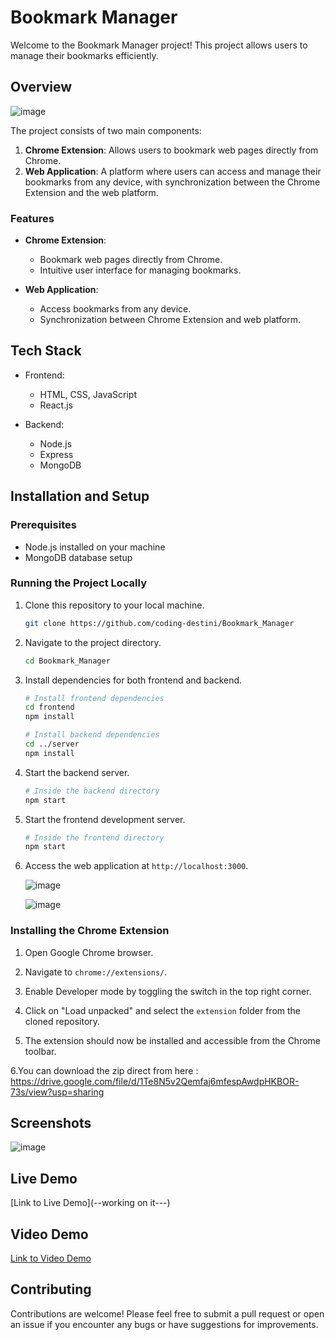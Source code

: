 # Bookmark Manager

Welcome to the Bookmark Manager project! This project allows users to manage their bookmarks efficiently.

## Overview

 ![image](https://github.com/coding-destini/Bookmark_Manager/assets/91196237/9dc01d4e-7bb7-4efc-8d86-2812f4d2f179)

The project consists of two main components:
1. **Chrome Extension**: Allows users to bookmark web pages directly from Chrome.
2. **Web Application**: A platform where users can access and manage their bookmarks from any device, with synchronization between the Chrome Extension and the web platform.

### Features
- **Chrome Extension**:
  - Bookmark web pages directly from Chrome.
  - Intuitive user interface for managing bookmarks.

- **Web Application**:
  - Access bookmarks from any device.
  - Synchronization between Chrome Extension and web platform.

## Tech Stack

- Frontend:
  - HTML, CSS, JavaScript
  - React.js

- Backend:
  - Node.js
  - Express
  - MongoDB

## Installation and Setup

### Prerequisites
- Node.js installed on your machine
- MongoDB database setup

### Running the Project Locally
1. Clone this repository to your local machine.
   ```bash
   git clone https://github.com/coding-destini/Bookmark_Manager
   ```

2. Navigate to the project directory.
   ```bash
   cd Bookmark_Manager
   ```

3. Install dependencies for both frontend and backend.
   ```bash
   # Install frontend dependencies
   cd frontend
   npm install
   
   # Install backend dependencies
   cd ../server
   npm install
   ```

4. Start the backend server.
   ```bash
   # Inside the backend directory
   npm start
   ```

5. Start the frontend development server.
   ```bash
   # Inside the frontend directory
   npm start
   ```

6. Access the web application at `http://localhost:3000`.

   ![image](https://github.com/coding-destini/Bookmark_Manager/assets/91196237/9dc01d4e-7bb7-4efc-8d86-2812f4d2f179)

   ![image](https://github.com/coding-destini/Bookmark_Manager/assets/91196237/bcbfd838-ef71-475d-a464-c639d5c6d491)



### Installing the Chrome Extension
1. Open Google Chrome browser.

2. Navigate to `chrome://extensions/`.

3. Enable Developer mode by toggling the switch in the top right corner.

4. Click on "Load unpacked" and select the `extension` folder from the cloned repository.

5. The extension should now be installed and accessible from the Chrome toolbar.

6.You can download the zip direct from here : https://drive.google.com/file/d/1Te8N5v2Qemfaj6mfespAwdpHKBOR-73s/view?usp=sharing 

## Screenshots

![image](https://github.com/coding-destini/Bookmark_Manager/assets/91196237/8217359c-29d9-434d-8e3b-18e1db8a35c1)


## Live Demo

[Link to Live Demo](--working on it---)

## Video Demo

[Link to Video Demo](https://drive.google.com/file/d/1RsJS1BtbDcYeFbobwbPo3J_vGvGJ5STi/view?usp=sharing)

## Contributing

Contributions are welcome! Please feel free to submit a pull request or open an issue if you encounter any bugs or have suggestions for improvements.
